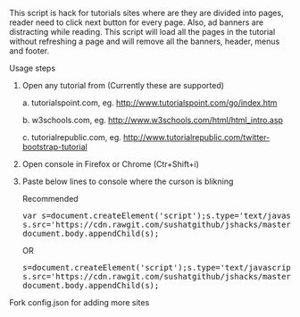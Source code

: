 This script is hack for tutorials sites where are they are divided into pages, reader need to click next button for every page. Also, ad banners are distracting while reading. This script will load all the pages in the tutorial without refreshing a page and will remove all the banners, header, menus and footer.

Usage steps

1.  Open any tutorial from (Currently these are supported)

    a.  tutorialspoint.com, eg. http://www.tutorialspoint.com/go/index.htm
    
    b.  w3schools.com, eg. http://www.w3schools.com/html/html_intro.asp
    
    c.  tutorialrepublic.com, eg. http://www.tutorialrepublic.com/twitter-bootstrap-tutorial
    
2.  Open console in Firefox or Chrome (Ctr+Shift+i)
3.  Paste below lines to console where the curson is blikning

    Recommended
    <pre>
    var s=document.createElement('script');s.type='text/javascript';
    s.src='https://cdn.rawgit.com/sushatgithub/jshacks/master/tutorialshack.min.js';
    document.body.appendChild(s);
    </pre>

    OR 

    <pre>
    s=document.createElement('script');s.type='text/javascript';
    s.src='https://cdn.rawgit.com/sushatgithub/jshacks/master/tutorialshack.js';
    document.body.appendChild(s);
    </pre>

Fork config.json for adding more sites 
